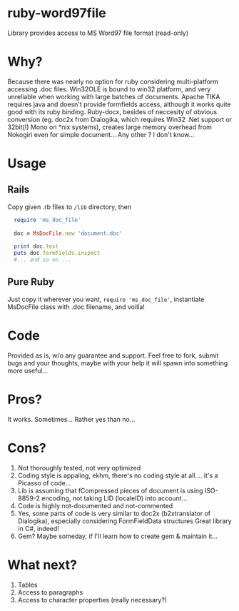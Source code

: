 ruby-word97file
===============

Library provides access to MS Word97 file format (read-only)

Why?
====

Because there was nearly no option for ruby considering multi-platform accessing .doc files. 
Win32OLE is bound to win32 platform, and very unreliable when working with large batches of documents. 
Apache TIKA requires java and doesn't provide formfields access, although it works quite good with its ruby binding.
Ruby-docx, besides of neccesity of obvious conversion (eg. doc2x from Dialogika, which requires Win32 .Net support or 32bit(!) Mono on *nix systems), creates large memory overhead from Nokogiri even for simple document...
Any other ? I don't know...

Usage
=====

Rails
-----

Copy given .rb files to ```/lib``` directory, then

```ruby
  require 'ms_doc_file'
  
  doc = MsDocFile.new 'document.doc'
  
  print doc.text
  puts doc.formfields.inspect
  #... and so on ...
```
  
Pure Ruby
---------

Just copy it wherever you want, ```require 'ms_doc_file'```, instantiate MsDocFile class with .doc filename, and voilla!


Code
====

Provided as is, w/o any guarantee and support. Feel free to fork, submit bugs and your thoughts, maybe with your help
it will spawn into something more useful...

Pros?
==================

It works. Sometimes... Rather yes than no...

Cons?
=====

1. Not thoroughly tested, not very optimized
2. Coding style is appaling, ekhm, there's no coding style at all.... it's a Picasso of code...
3. Lib is assuming that fCompressed pieces of document is using ISO-8859-2 encoding, not taking LID (localeID) into account...
4. Code is highly not-documented and not-commented
5. Yes, some parts of code is very similar to doc2x (b2xtranslator of Dialogika), especially considering FormFieldData structures
   Great library in C#, indeed!
6. Gem? Maybe someday, if I'll learn how to create gem & maintain it...

What next?
==========

1. Tables
2. Access to paragraphs
3. Access to character properties (really necessary?)

